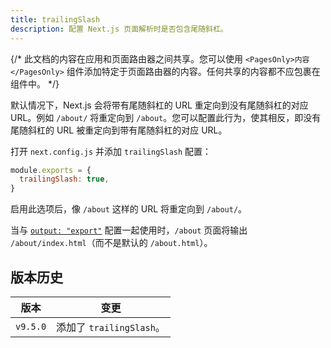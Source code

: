 ```yaml
---
title: trailingSlash
description: 配置 Next.js 页面解析时是否包含尾随斜杠。
---
```


{/* 此文档的内容在应用和页面路由器之间共享。您可以使用 `<PagesOnly>内容</PagesOnly>` 组件添加特定于页面路由器的内容。任何共享的内容都不应包裹在组件中。 */}

默认情况下，Next.js 会将带有尾随斜杠的 URL 重定向到没有尾随斜杠的对应 URL。例如 `/about/` 将重定向到 `/about`。您可以配置此行为，使其相反，即没有尾随斜杠的 URL 被重定向到带有尾随斜杠的对应 URL。

打开 `next.config.js` 并添加 `trailingSlash` 配置：

```js filename="next.config.js"
module.exports = {
  trailingSlash: true,
}
```

启用此选项后，像 `/about` 这样的 URL 将重定向到 `/about/`。

当与 [`output: "export"`](/docs/app/building-your-application/deploying/static-exports) 配置一起使用时，`/about` 页面将输出 `/about/index.html`（而不是默认的 `/about.html`）。

## 版本历史

| 版本  | 变更                |
| -------- | ---------------------- |
| `v9.5.0` | 添加了 `trailingSlash`。 |